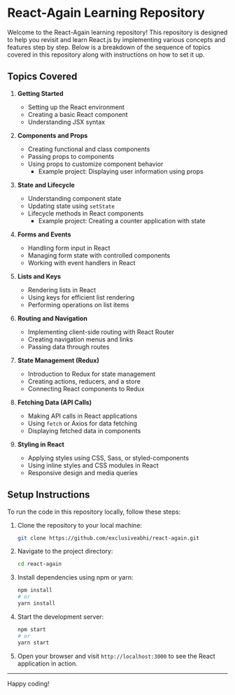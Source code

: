 # React-Again Learning Repository

Welcome to the React-Again learning repository! This repository is designed to help you revisit and learn React.js by implementing various concepts and features step by step. Below is a breakdown of the sequence of topics covered in this repository along with instructions on how to set it up.

## Topics Covered

1. **Getting Started**
   - Setting up the React environment
   - Creating a basic React component
   - Understanding JSX syntax

2. **Components and Props**
   - Creating functional and class components
   - Passing props to components
   - Using props to customize component behavior
     - Example project: Displaying user information using props

3. **State and Lifecycle**
   - Understanding component state
   - Updating state using `setState`
   - Lifecycle methods in React components
     - Example project: Creating a counter application with state

4. **Forms and Events**
   - Handling form input in React
   - Managing form state with controlled components
   - Working with event handlers in React

5. **Lists and Keys**
   - Rendering lists in React
   - Using keys for efficient list rendering
   - Performing operations on list items

6. **Routing and Navigation**
   - Implementing client-side routing with React Router
   - Creating navigation menus and links
   - Passing data through routes

7. **State Management (Redux)**
   - Introduction to Redux for state management
   - Creating actions, reducers, and a store
   - Connecting React components to Redux

8. **Fetching Data (API Calls)**
   - Making API calls in React applications
   - Using `fetch` or Axios for data fetching
   - Displaying fetched data in components

9. **Styling in React**
   - Applying styles using CSS, Sass, or styled-components
   - Using inline styles and CSS modules in React
   - Responsive design and media queries

## Setup Instructions

To run the code in this repository locally, follow these steps:

1. Clone the repository to your local machine:
   ```bash
   git clone https://github.com/exclusiveabhi/react-again.git
   ```

2. Navigate to the project directory:
   ```bash
   cd react-again
   ```

3. Install dependencies using npm or yarn:
   ```bash
   npm install
   # or
   yarn install
   ```

4. Start the development server:
   ```bash
   npm start
   # or
   yarn start
   ```

5. Open your browser and visit `http://localhost:3000` to see the React application in action.

---

Happy coding!